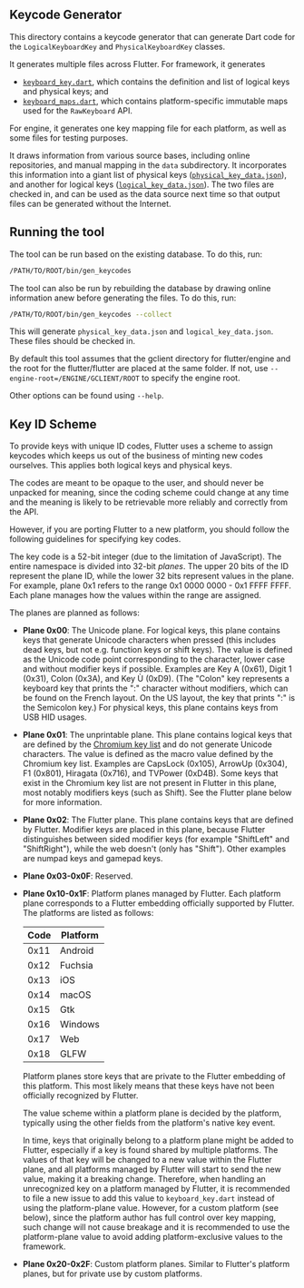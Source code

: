 ## Keycode Generator

This directory contains a keycode generator that can generate Dart code for
the `LogicalKeyboardKey` and `PhysicalKeyboardKey` classes.

It generates multiple files across Flutter. For framework, it generates

* [`keyboard_key.dart`](../../../packages/flutter/lib/src/services/keyboard_key.dart), which contains the definition and list of logical keys and physical keys; and
* [`keyboard_maps.dart`](../../../packages/flutter/lib/src/services/keyboard_maps.dart), which contains platform-specific immutable maps used for the `RawKeyboard` API.

For engine, it generates one key mapping file for each platform, as well as some
files for testing purposes.

It draws information from various source bases, including online
repositories, and manual mapping in the `data` subdirectory. It incorporates
this information into a giant list of physical keys
([`physical_key_data.json`](data/physical_key_data.json)),
and another for logical keys
([`logical_key_data.json`](data/logical_key_data.json)).
The two files are checked in, and can be used as the data source next time so that
output files can be generated without the Internet.

## Running the tool

The tool can be run based on the existing database. To do this, run:

```bash
/PATH/TO/ROOT/bin/gen_keycodes
```

The tool can also be run by rebuilding the database by drawing online information
anew before generating the files. To do this, run:

```bash
/PATH/TO/ROOT/bin/gen_keycodes --collect
```

This will generate `physical_key_data.json` and `logical_key_data.json`. These
files should be checked in.

By default this tool assumes that the gclient directory for flutter/engine
and the root for the flutter/flutter are placed at the same folder. If not,
use `--engine-root=/ENGINE/GCLIENT/ROOT` to specify the engine root.

Other options can be found using `--help`.

## Key ID Scheme

To provide keys with unique ID codes, Flutter uses a scheme to assign keycodes
which keeps us out of the business of minting new codes ourselves. This applies
both logical keys and physical keys.

The codes are meant to be opaque to the user, and should never be unpacked for
meaning, since the coding scheme could change at any time and the meaning is
likely to be retrievable more reliably and correctly from the API.

However, if you are porting Flutter to a new platform, you should follow the
following guidelines for specifying key codes.

The key code is a 52-bit integer (due to the limitation of JavaScript). The
entire namespace is divided into 32-bit *planes*. The upper 20 bits of the ID
represent the plane ID, while the lower 32 bits represent values in the plane.
For example, plane 0x1 refers to the range 0x1 0000 0000 - 0x1 FFFF FFFF. Each
plane manages how the values within the range are assigned.

The planes are planned as follows:

- **Plane 0x00**: The Unicode plane. For logical keys, this plane contains keys
  that generate Unicode characters when pressed (this includes dead keys, but
  not e.g. function keys or shift keys). The value is defined as the Unicode
  code point corresponding to the character, lower case and without modifier
  keys if possible. Examples are Key A (0x61), Digit 1 (0x31), Colon (0x3A),
  and Key Ù (0xD9). (The "Colon" key represents a keyboard key that prints the
  ":" character without modifiers, which can be found on the French layout. On
  the US layout, the key that prints ":" is the Semicolon key.) For physical
  keys, this plane contains keys from USB HID usages.

- **Plane 0x01**: The unprintable plane. This plane contains logical keys that
  are defined by the [Chromium key
  list](https://chromium.googlesource.com/codesearch/chromium/src/+/refs/heads/master/ui/events/keycodes/dom/dom_key_data.inc)
  and do not generate Unicode characters. The value is defined as the macro
  value defined by the Chromium key list. Examples are CapsLock (0x105),
  ArrowUp (0x304), F1 (0x801), Hiragata (0x716), and TVPower (0xD4B).
  Some keys that exist in the Chromium key list are not present in Flutter in this plane, most notably
  modifiers keys (such as Shift). See the Flutter plane below for more
  information.

- **Plane 0x02**: The Flutter plane. This plane contains keys that are
  defined by Flutter. Modifier keys are placed in this plane, because Flutter
  distinguishes between sided modifier keys (for example "ShiftLeft" and
  "ShiftRight"), while the web doesn't (only has "Shift"). Other examples are
  numpad keys and gamepad keys.

- **Plane 0x03-0x0F**: Reserved.

- **Plane 0x10-0x1F**: Platform planes managed by Flutter. Each platform plane
  corresponds to a Flutter embedding officially supported by Flutter. The
  platforms are listed as follows:

  | Code | Platform |
  | ---- | -------- |
  | 0x11 | Android  |
  | 0x12 | Fuchsia  |
  | 0x13 | iOS      |
  | 0x14 | macOS    |
  | 0x15 | Gtk      |
  | 0x16 | Windows  |
  | 0x17 | Web      |
  | 0x18 | GLFW     |

  Platform planes store keys that are private to the Flutter embedding of this
  platform. This most likely means that these keys have not been officially
  recognized by Flutter.

  The value scheme within a platform plane is decided by the platform,
  typically using the other fields from the platform's native key event.

  In time, keys that originally belong to a platform plane might be added to
  Flutter, especially if a key is found shared by multiple platforms. The values
  of that key will be changed to a new value within the Flutter plane, and all
  platforms managed by Flutter will start to send the new value, making it a
  breaking change. Therefore, when handling an unrecognized key on a platform
  managed by Flutter, it is recommended to file a new issue to add this value
  to `keyboard_key.dart` instead of using the platform-plane value. However,
  for a custom platform (see below), since the platform author has full control
  over key mapping, such change will not cause breakage and it is recommended
  to use the platform-plane value to avoid adding platform-exclusive values
  to the framework.

- **Plane 0x20-0x2F**: Custom platform planes. Similar to Flutter's platform
  planes, but for private use by custom platforms.

